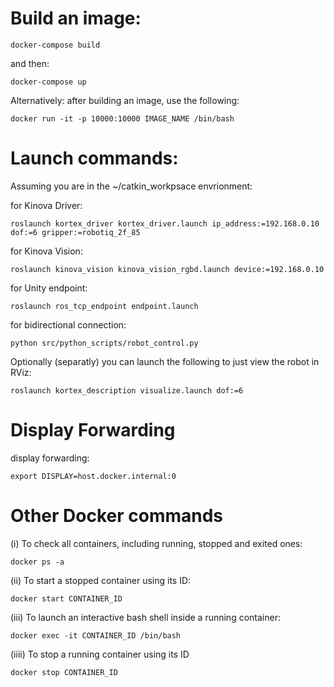 
# Build an image:
```shell
docker-compose build
```
and then:
```shell
docker-compose up
```

Alternatively: after building an image, use the following:
```shell
docker run -it -p 10000:10000 IMAGE_NAME /bin/bash
```
# Launch commands:

Assuming you are in the ~/catkin_workpsace envrionment: 

for Kinova Driver:
```shell
roslaunch kortex_driver kortex_driver.launch ip_address:=192.168.0.10 dof:=6 gripper:=robotiq_2f_85
```
for Kinova Vision: 
```shell
roslaunch kinova_vision kinova_vision_rgbd.launch device:=192.168.0.10
```
for Unity endpoint:
```shell
roslaunch ros_tcp_endpoint endpoint.launch
```
for bidirectional connection:
```shell
python src/python_scripts/robot_control.py
```

Optionally (separatly) you can launch the following to just view the robot in RViz:
```shell
roslaunch kortex_description visualize.launch dof:=6
```

# Display Forwarding 
display forwarding:
```shell
export DISPLAY=host.docker.internal:0
```
# Other Docker commands
(i) To check all containers, including running, stopped and exited ones:
```shell
docker ps -a
```
(ii) To start a stopped container using its ID:
```shell
docker start CONTAINER_ID
```

(iii) To launch an interactive bash shell inside a running container: 
```shell
docker exec -it CONTAINER_ID /bin/bash
```

(iiii) To stop a running container using its ID
```shell
docker stop CONTAINER_ID
```




